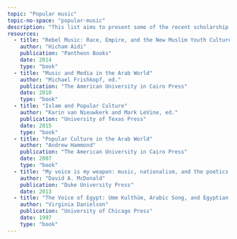 ```yaml
---
topic: "Popular music"
topic-no-space: "popular-music"
description: "This list aims to present some of the recent scholarship focused on the region's popular music through theories and case studies."
resources:
  - title: "Rebel Music: Race, Empire, and the New Muslim Youth Culture"
    author: "Hicham Aidi"
    publication: "Pantheon Books"
    date: 2014
    type: "book"
  - title: "Music and Media in the Arab World"
    author: "Michael Frishkopf, ed."
    publication: "The American University in Cairo Press"
    date: 2010
    type: "book"
  - title: "Islam and Popular Culture"
    author: "Karin van Nieuwkerk and Mark LeVine, ed."
    publication: "University of Texas Press"
    date: 2015
    type: "book"
  - title: "Popular Culture in the Arab World"
    author: "Andrew Hammond"
    publication: "The American University in Cairo Press"
    date: 2007
    type: "book"
  - title: "My voice is my weapon: music, nationalism, and the poetics of Palestinian resistance"
    author: "David A. McDonald"
    publication: "Duke University Press"
    date: 2013
  - title: "The Voice of Egypt: Umm Kulthūm, Arabic Song, and Egyptian Society in the Twentieth Century"
    author: "Virginia Danielson"
    publication: "University of Chicago Press"
    date: 1997
    type: "book"
---
```

